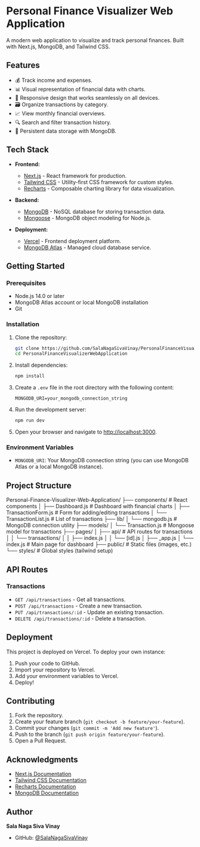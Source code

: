 # Personal Finance Visualizer Web Application

A modern web application to visualize and track personal finances. Built with Next.js, MongoDB, and Tailwind CSS.

## Features

- 💰 Track income and expenses.
- 📊 Visual representation of financial data with charts.
- 📱 Responsive design that works seamlessly on all devices.
- 🗃️ Organize transactions by category.
- 📈 View monthly financial overviews.
- 🔍 Search and filter transaction history.
- 💾 Persistent data storage with MongoDB.

## Tech Stack

- **Frontend:**
  - [Next.js](https://nextjs.org/) - React framework for production.
  - [Tailwind CSS](https://tailwindcss.com/) - Utility-first CSS framework for custom styles.
  - [Recharts](https://recharts.org/) - Composable charting library for data visualization.

- **Backend:**
  - [MongoDB](https://www.mongodb.com/) - NoSQL database for storing transaction data.
  - [Mongoose](https://mongoosejs.com/) - MongoDB object modeling for Node.js.

- **Deployment:**
  - [Vercel](https://vercel.com/) - Frontend deployment platform.
  - [MongoDB Atlas](https://www.mongodb.com/cloud/atlas) - Managed cloud database service.

## Getting Started

### Prerequisites

- Node.js 14.0 or later
- MongoDB Atlas account or local MongoDB installation
- Git

### Installation

1. Clone the repository:
    ```bash
    git clone https://github.com/SalaNagaSivaVinay/PersonalFinanceVisualizerWebApplication.git
    cd PersonalFinanceVisualizerWebApplication
    ```

2. Install dependencies:
    ```bash
    npm install
    ```

3. Create a `.env` file in the root directory with the following content:
    ```env
    MONGODB_URI=your_mongodb_connection_string
    ```

4. Run the development server:
    ```bash
    npm run dev
    ```

5. Open your browser and navigate to [http://localhost:3000](http://localhost:3000).

### Environment Variables

- `MONGODB_URI`: Your MongoDB connection string (you can use MongoDB Atlas or a local MongoDB instance).

## Project Structure

Personal-Finance-Visualizer-Web-Application/ ├── components/ # React components │ ├── Dashboard.js # Dashboard with financial charts │ ├── TransactionForm.js # Form for adding/editing transactions │ └── TransactionList.js # List of transactions ├── lib/ │ └── mongodb.js # MongoDB connection utility ├── models/ │ └── Transaction.js # Mongoose model for transactions ├── pages/ │ ├── api/ # API routes for transactions │ │ └── transactions/ │ │ ├── index.js │ │ └── [id].js │ ├── _app.js │ └── index.js # Main page for dashboard ├── public/ # Static files (images, etc.) └── styles/ # Global styles (tailwind setup)



## API Routes

### Transactions

- `GET /api/transactions` - Get all transactions.
- `POST /api/transactions` - Create a new transaction.
- `PUT /api/transactions/:id` - Update an existing transaction.
- `DELETE /api/transactions/:id` - Delete a transaction.

## Deployment

This project is deployed on Vercel. To deploy your own instance:

1. Push your code to GitHub.
2. Import your repository to Vercel.
3. Add your environment variables to Vercel.
4. Deploy!

## Contributing

1. Fork the repository.
2. Create your feature branch (`git checkout -b feature/your-feature`).
3. Commit your changes (`git commit -m 'Add new feature'`).
4. Push to the branch (`git push origin feature/your-feature`).
5. Open a Pull Request.


## Acknowledgments

- [Next.js Documentation](https://nextjs.org/docs)
- [Tailwind CSS Documentation](https://tailwindcss.com/docs)
- [Recharts Documentation](https://recharts.org/en-US/)
- [MongoDB Documentation](https://docs.mongodb.com/)

## Author

**Sala Naga Siva Vinay**
- GitHub: [@SalaNagaSivaVinay](https://github.com/SalaNagaSivaVinay)
